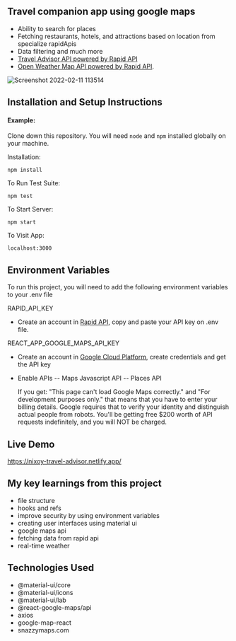 ## Travel companion app using google maps

- Ability to search for places
- Fetching restaurants, hotels, and attractions based on location from specialize rapidApis
- Data filtering and much more
- [Travel Advisor API powered by Rapid API](https://rapidapi.com/apidojo/api/travel-advisor)
- [Open Weather Map API powered by Rapid API](https://rapidapi.com/community/api/open-weather-map).

![Screenshot 2022-02-11 113514](https://user-images.githubusercontent.com/34468449/153533853-c71d30c1-d9d0-4dd1-a63b-02ef7a2fd7c4.png)

## Installation and Setup Instructions

#### Example:

Clone down this repository. You will need `node` and `npm` installed globally on your machine.

Installation:

`npm install`

To Run Test Suite:

`npm test`

To Start Server:

`npm start`

To Visit App:

`localhost:3000`

## Environment Variables

To run this project, you will need to add the following environment variables to your .env file

RAPID_API_KEY

- Create an account in [Rapid API](https://rapidapi.com), copy and paste your API key on .env file.

REACT_APP_GOOGLE_MAPS_API_KEY

- Create an account in [Google Cloud Platform](https://console.cloud.google.com), create credentials and get the API key
- Enable APIs
  -- Maps Javascript API
  -- Places API

  If you get: "This page can't load Google Maps correctly." and "For development purposes only." that means that you have to enter your billing details. Google requires that to verify your identity and distinguish actual people from robots. You'll be getting free $200 worth of API requests indefinitely, and you will NOT be charged.

## Live Demo

https://nixoy-travel-advisor.netlify.app/

## My key learnings from this project

- file structure
- hooks and refs
- improve security by using environment variables
- creating user interfaces using material ui
- google maps api
- fetching data from rapid api
- real-time weather

## Technologies Used

- @material-ui/core
- @material-ui/icons
- @material-ui/lab
- @react-google-maps/api
- axios
- google-map-react
- snazzymaps.com
